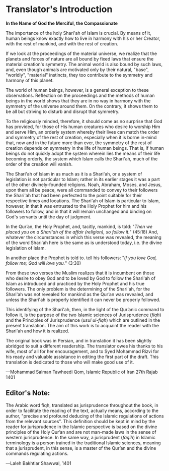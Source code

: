Translator's Introduction
=========================

**In the Name of God the Merciful, the Compassionate**

The importance of the holy Shari'ah of Islam is crucial. By means of it,
human beings know exactly how to live in harmony with his or her
Creator, with the rest of mankind, and with the rest of creation.

If we look at the proceedings of the material universe, we realize that
the planets and forces of nature are all bound by fixed laws that ensure
the material creation's symmetry. The animal world is also bound by such
laws, and, even though animals are motivated only by their natural,
"base", "worldly", "material" instincts, they too contribute to the
symmetry and harmony of this planet.

The world of human beings, however, is a general exception to these
observations. Reflection on the proceedings and the methods of human
beings in the world shows that they are in no way in harmony with the
symmetry of the universe around them. On the contrary, it shows them to
be all but striving to disturb and disrupt that symmetry.

To the religiously minded, therefore, it should come as no surprise that
God has provided, for those of His human creatures who desire to worship
Him and serve Him, an orderly system whereby their lives can match the
order and symmetry of the rest of creation, especially when it is borne
in-mind that, now and in the future more than ever, the symmetry of the
rest of creation depends on symmetry in the life of human beings. That
is, if human beings do not quickly adopt the system wherein lies the
means of their life becoming orderly, the system which Islam calls the
Shari'ah, much of the order of the creation will vanish.

The Shari'ah of Islam in as much as it is a Shari'ah, or a system of
legislation is not particular to Islam; rather in its earlier stages it
was a part of the other divinely-founded religions. Noah, Abraham,
Moses, and Jesus, upon them all be peace, were all commanded to convey
to their followers the Shari'ah that had been perfected to the point
suitable for their respective times and locations. The Shari'ah of Islam
is particular to Islam, however, in that it was entrusted to the Holy
Prophet for him and his followers to follow, and in that it will remain
unchanged and binding on God's servants until the day of judgment.

In the Qur’an, the Holy Prophet, and, tacitly, mankind, is told: "*Then
we placed you on a Shari'ah of the affair (religion), so follow it.*"
(45:18) And, whatever the circumstances in which this verse was
revealed, the meaning of the word Shari'ah here is the same as is
understood today, i.e. the divine legislation of Islam.

In another place the Prophet is told to. tell his followers: "*If you
love God, follow me; God will love you.*" (3:30)

From these two verses the Muslim realizes that it is incumbent on those
who desire to obey God and to be loved by God to follow the Shari'ah of
Islam as introduced and practiced by the Holy Prophet and his true
followers. The only problem is the determining of the Shari'ah, for the
Shari'ah was not revealed for mankind as the Qur’an was revealed, and
unless the Shari'ah is properly identified it can never be properly
followed.

This identifying of the Shari'ah, then, in the light of the Qur’anic
command to follow it, is the purpose of the two Islamic sciences of
Jurisprudence (*fiqh*) and the Principles of Jurisprudence (*usul
ul-fiqh*) which are outlined in the present translation. The aim of this
work is to acquaint the reader with the Shari'ah and how it is realized.

The original book was in Persian, and in translation it has been
slightly abridged to suit a different readership. The translator owes
his thanks to his wife, most of all for her encouragement, and to Syed
Mohammad Rizvi for his ready and valuable assistance in editing the
first part of the draft. This translation is dedicated to those who will
make good use of it.

—Mohammad Salman Tawheedi Qom, Islamic Republic of Iran 27th Rajab 1401

Editor's Note:
--------------

The Arabic word fiqh, translated as jurisprudence throughout the book,
in order to facilitate the reading of the text, actually means,
according to the author, "precise and profound deducing of the Islamic
regulations of actions from the relevant sources". This definition
should be kept in mind by the reader for jurisprudence in the Islamic
perspective is based on the divine principles of the Holy Qur’an and are
not man-made laws in the sense of western jurisprudence. In the same
way, a jurisprudent (*faqih*) in Islamic terminology is a person trained
in the traditional Islamic sciences, meaning that a jurisprudent, in
this sense, is a master of the Qur’an and the divine commands regulating
actions.

—Laleh Bakhtiar Shawwal, 1401


